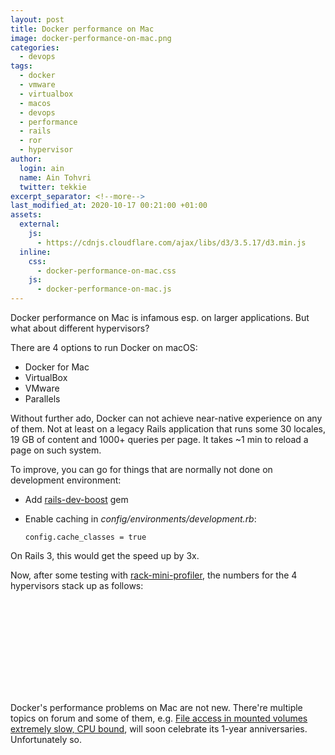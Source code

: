 ```yaml
---
layout: post
title: Docker performance on Mac
image: docker-performance-on-mac.png
categories:
  - devops
tags:
  - docker
  - vmware
  - virtualbox
  - macos
  - devops
  - performance
  - rails
  - ror
  - hypervisor
author:
  login: ain
  name: Ain Tohvri
  twitter: tekkie
excerpt_separator: <!--more-->
last_modified_at: 2020-10-17 00:21:00 +01:00
assets:
  external:
    js:
      - https://cdnjs.cloudflare.com/ajax/libs/d3/3.5.17/d3.min.js
  inline:
    css:
      - docker-performance-on-mac.css
    js:
      - docker-performance-on-mac.js
---
```

Docker performance on Mac is infamous esp. on larger applications. But what about different hypervisors?<!--more-->

There are 4 options to run Docker on macOS:

- Docker for Mac
- VirtualBox
- VMware
- Parallels

Without further ado, Docker can not achieve near-native experience on any of them. Not at least on a legacy Rails application that runs some 30 locales, 19 GB of content and 1000+ queries per page. It takes ~1 min to reload a page on such system.

To improve, you can go for things that are normally not done on development environment:

- Add [rails-dev-boost](https://github.com/thedarkone/rails-dev-boost) gem
- Enable caching in _config/environments/development.rb_:

  ```
  config.cache_classes = true
  ```

On Rails 3, this would get the speed up by 3x.

Now, after some testing with [rack-mini-profiler](https://github.com/MiniProfiler/rack-mini-profiler), the numbers for the 4 hypervisors stack up as follows:

<svg class="speed-chart"></svg>

Docker's performance problems on Mac are not new. There're multiple topics on forum and some of them, e.g. [File access in mounted volumes extremely slow, CPU bound](https://forums.docker.com/t/file-access-in-mounted-volumes-extremely-slow-cpu-bound/8076), will soon celebrate its 1-year anniversaries. Unfortunately so.
